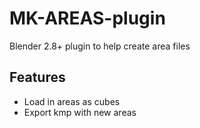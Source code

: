 # MK-AREAS-plugin
Blender 2.8+ plugin to help create area files
## Features
* Load in areas as cubes
* Export kmp with new areas
